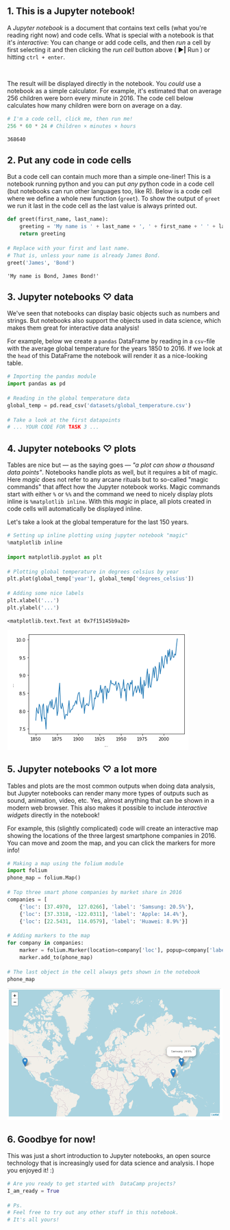 ## 1. This is a Jupyter notebook!
<p>A <em>Jupyter notebook</em> is a document that contains text cells (what you're reading right now) and code cells. What is special with a notebook is that it's <em>interactive</em>: You can change or add code cells, and then <em>run</em> a cell by first selecting it and then clicking the <em>run cell</em> button above ( <strong>▶|</strong> Run ) or hitting <code>ctrl + enter</code>. </p>
<p><img src="https://s3.amazonaws.com/assets.datacamp.com/production/project_33/datasets/run_code_cell_image.png" alt></p>
<p>The result will be displayed directly in the notebook. You <em>could</em> use a notebook as a simple calculator. For example, it's estimated that on average 256 children were born every minute in 2016. The code cell below calculates how many children were born on average on a day. </p>


```python
# I'm a code cell, click me, then run me!
256 * 60 * 24 # Children × minutes × hours
```




    368640



## 2. Put any code in code cells
<p>But a code cell can contain much more than a simple one-liner! This is a notebook running python and you can put <em>any</em> python code in a code cell (but notebooks can run other languages too, like R). Below is a code cell where we define a whole new function (<code>greet</code>). To show the output of <code>greet</code> we run it last in the code cell as the last value is always printed out. </p>


```python
def greet(first_name, last_name):
    greeting = 'My name is ' + last_name + ', ' + first_name + ' ' + last_name + '!'
    return greeting

# Replace with your first and last name.
# That is, unless your name is already James Bond.
greet('James', 'Bond')
```




    'My name is Bond, James Bond!'



## 3. Jupyter notebooks ♡ data
<p>We've seen that notebooks can display basic objects such as numbers and strings. But notebooks also support the objects used in data science, which makes them great for interactive data analysis!</p>
<p>For example, below we create a <code>pandas</code> DataFrame by reading in a <code>csv</code>-file with the average global temperature for the years 1850 to 2016. If we look at the <code>head</code> of this DataFrame the notebook will render it as a nice-looking table.</p>


```python
# Importing the pandas module
import pandas as pd

# Reading in the global temperature data
global_temp = pd.read_csv('datasets/global_temperature.csv')

# Take a look at the first datapoints
# ... YOUR CODE FOR TASK 3 ...
```

## 4. Jupyter notebooks ♡ plots
<p>Tables are nice but — as the saying goes — <em>"a plot can show a thousand data points"</em>. Notebooks handle plots as well, but it requires a bit of magic. Here <em>magic</em> does not refer to any arcane rituals but to so-called "magic commands" that affect how the Jupyter notebook works. Magic commands start with either <code>%</code> or <code>%%</code> and the command we need to nicely display plots inline is <code>%matplotlib inline</code>. With this <em>magic</em> in place, all plots created in code cells will automatically be displayed inline. </p>
<p>Let's take a look at the global temperature for the last 150 years.</p>


```python
# Setting up inline plotting using jupyter notebook "magic"
%matplotlib inline

import matplotlib.pyplot as plt

# Plotting global temperature in degrees celsius by year
plt.plot(global_temp['year'], global_temp['degrees_celsius'])

# Adding some nice labels 
plt.xlabel('...') 
plt.ylabel('...') 
```




    <matplotlib.text.Text at 0x7f15145b9a20>




![png](output_7_1.png)


## 5. Jupyter notebooks ♡ a lot more
<p>Tables and plots are the most common outputs when doing data analysis, but Jupyter notebooks can render many more types of outputs such as sound, animation, video, etc. Yes, almost anything that can be shown in a modern web browser. This also makes it possible to include <em>interactive widgets</em> directly in the notebook!</p>
<p>For example, this (slightly complicated) code will create an interactive map showing the locations of the three largest smartphone companies in 2016. You can move and zoom the map, and you can click the markers for more info! </p>


```python
# Making a map using the folium module
import folium
phone_map = folium.Map()

# Top three smart phone companies by market share in 2016
companies = [
    {'loc': [37.4970,  127.0266], 'label': 'Samsung: 20.5%'},
    {'loc': [37.3318, -122.0311], 'label': 'Apple: 14.4%'},
    {'loc': [22.5431,  114.0579], 'label': 'Huawei: 8.9%'}] 

# Adding markers to the map
for company in companies:
    marker = folium.Marker(location=company['loc'], popup=company['label'])
    marker.add_to(phone_map)

# The last object in the cell always gets shown in the notebook
phone_map
```




![png](output_7_2.png)



## 6. Goodbye for now!
<p>This was just a short introduction to Jupyter notebooks, an open source technology that is increasingly used for data science and analysis. I hope you enjoyed it! :)</p>


```python
# Are you ready to get started with  DataCamp projects?
I_am_ready = True

# Ps. 
# Feel free to try out any other stuff in this notebook. 
# It's all yours!
```
